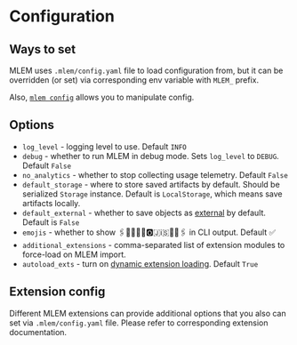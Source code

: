 # Configuration

## Ways to set

MLEM uses `.mlem/config.yaml` file to load configuration from, but it can be
overridden (or set) via corresponding env variable with `MLEM_` prefix.

Also, [`mlem config`](/doc/command-reference/config) allows you to manipulate
config.

## Options

- `log_level` - logging level to use. Default `INFO`
- `debug` - whether to run MLEM in debug mode. Sets `log_level` to `DEBUG`.
  Default `False`
- `no_analytics` - whether to stop collecting usage telemetry. Default `False`
- `default_storage` - where to store saved artifacts by default. Should be
  serialized `Storage` instance. Default is `LocalStorage`, which means save
  artifacts locally.
- `default_external` - whether to save objects as
  [external](/docs/user-guide/project-structure#External) by default. Default is
  `False`
- `emojis` - whether to show 🖇️🦉🤩🇪🇲🅾️🇯ℹ️🇸🤩🦉🖇️ in CLI output. Default ✅
- `additional_extensions` - comma-separated list of extension modules to
  force-load on MLEM import.
- `autoload_exts` - turn on
  [dynamic extension loading](/doc/user-guide/extending#extension-dynamic-loading).
  Default `True`

## Extension config

Different MLEM extensions can provide additional options that you also can set
via `.mlem/config.yaml` file. Please refer to corresponding extension
documentation.
